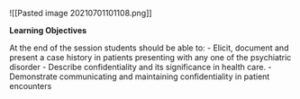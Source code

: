 ![[Pasted image 20210701101108.png]]

**Learning Objectives**

At the end of the session students should be able to:
	- Elicit, document and present a case history in patients presenting with any one of the psychiatric disorder
	- Describe confidentiality and its significance in health care.
	- Demonstrate communicating and maintaining confidentiality in patient encounters	